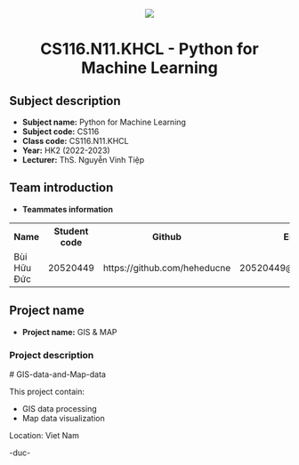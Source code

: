 <p align="center">
   <a href="https://www.uit.edu.vn/">
      <img src="https://i.imgur.com/WmMnSRt.png" border="none">
   </a>
</p>
<h1 align="center">
    CS116.N11.KHCL - Python for Machine Learning
</h1>

<h2>
   Subject description
</h2>

- **Subject name:** Python for Machine Learning
- **Subject code:** CS116
- **Class code:** CS116.N11.KHCL
- **Year:** HK2 (2022-2023)
- **Lecturer:** ThS. Nguyễn Vinh Tiệp

<h2>
   Team introduction
</h2>

- **Teammates information** 

<table align="center">
      <tr>
       <th>Name</th>
       <th>Student code</th>
       <th>Github</th>
       <th>Email</th>
      </tr>
      <tr>
       <td>Bùi Hữu Đức</td>
       <td>20520449</td>
       <td> https://github.com/heheducne</td>
       <td>20520449@gm.uit.edu.vn</td>  
      </tr>
</table>


<h2>
  Project name 
</h2>

- **Project name:** GIS & MAP

<h3>
  Project description
</h3>
# GIS-data-and-Map-data

This project contain:
- GIS data processing
- Map data visualization

Location: Viet Nam


-duc-

